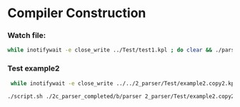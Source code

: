 # Compiler Construction

### Watch file:
```bash
while inotifywait -e close_write ../Test/test1.kpl ; do clear && ./parser ../Test/test1.kpl ; done
```

### Test example2
```bash
 while inotifywait -e close_write ../../2_parser/Test/example2.copy2.kpl ; do clear && ./parser ../../2_parser/Test/example2.copy2.kpl ; done
```

```bash
./script.sh ./2c_parser_completed/b/parser 2_parser/Test/example2.copy2.kpl
```